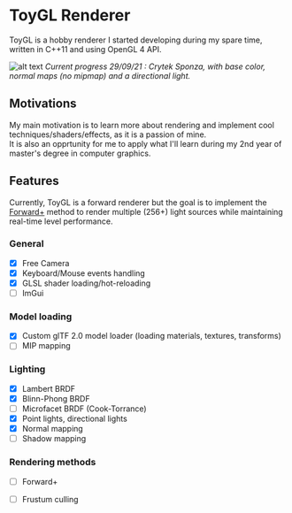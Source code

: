 # ToyGL Renderer
ToyGL is a hobby renderer I started developing during my spare time, written in C++11 and using OpenGL 4 API.  <br>

![alt text](https://github.com/embooo/toygl/blob/main/gallery/Blinn-Normals-NoMipmap.PNG?raw=true)
*Current progress 29/09/21 : Crytek Sponza, with base color, normal maps (no mipmap) and a directional light.*

## Motivations
My main motivation is to learn more about rendering and implement cool techniques/shaders/effects, as it is a passion of mine. <br/> It is also an opprtunity for me to apply what I'll learn during my 2nd year of master's degree in computer graphics.

## Features
Currently, ToyGL is a forward renderer but the goal is to implement the [Forward+](https://takahiroharada.files.wordpress.com/2015/04/forward_plus.pdf) method to render multiple (256+) light sources while maintaining real-time level performance.
### General
- [x] Free Camera
- [x] Keyboard/Mouse events handling
- [x] GLSL shader loading/hot-reloading 
- [ ] ImGui 

###  Model loading
- [x] Custom glTF 2.0 model loader (loading materials, textures, transforms)
- [ ] MIP mapping

### Lighting 
- [x] Lambert BRDF
- [x] Blinn-Phong BRDF
- [ ] Microfacet BRDF (Cook-Torrance)
- [x] Point lights, directional lights
- [x] Normal mapping
- [ ] Shadow mapping 

### Rendering methods
- [ ] Forward+ 
- [ ] Frustum culling



